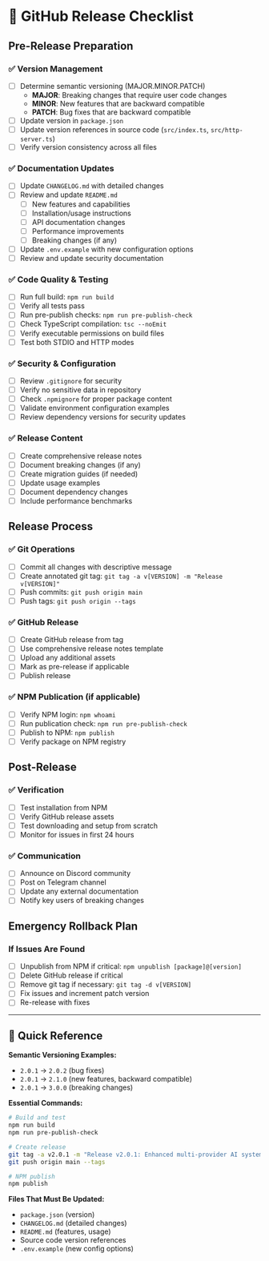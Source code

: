 # 🚀 GitHub Release Checklist

## Pre-Release Preparation

### ✅ Version Management

- [ ] Determine semantic versioning (MAJOR.MINOR.PATCH)
  - **MAJOR**: Breaking changes that require user code changes
  - **MINOR**: New features that are backward compatible
  - **PATCH**: Bug fixes that are backward compatible
- [ ] Update version in `package.json`
- [ ] Update version references in source code (`src/index.ts`, `src/http-server.ts`)
- [ ] Verify version consistency across all files

### ✅ Documentation Updates

- [ ] Update `CHANGELOG.md` with detailed changes
- [ ] Review and update `README.md`
  - [ ] New features and capabilities
  - [ ] Installation/usage instructions
  - [ ] API documentation changes
  - [ ] Performance improvements
  - [ ] Breaking changes (if any)
- [ ] Update `.env.example` with new configuration options
- [ ] Review and update security documentation

### ✅ Code Quality & Testing

- [ ] Run full build: `npm run build`
- [ ] Verify all tests pass
- [ ] Run pre-publish checks: `npm run pre-publish-check`
- [ ] Check TypeScript compilation: `tsc --noEmit`
- [ ] Verify executable permissions on build files
- [ ] Test both STDIO and HTTP modes

### ✅ Security & Configuration

- [ ] Review `.gitignore` for security
- [ ] Verify no sensitive data in repository
- [ ] Check `.npmignore` for proper package content
- [ ] Validate environment configuration examples
- [ ] Review dependency versions for security updates

### ✅ Release Content

- [ ] Create comprehensive release notes
- [ ] Document breaking changes (if any)
- [ ] Create migration guides (if needed)
- [ ] Update usage examples
- [ ] Document dependency changes
- [ ] Include performance benchmarks

## Release Process

### ✅ Git Operations

- [ ] Commit all changes with descriptive message
- [ ] Create annotated git tag: `git tag -a v[VERSION] -m "Release v[VERSION]"`
- [ ] Push commits: `git push origin main`
- [ ] Push tags: `git push origin --tags`

### ✅ GitHub Release

- [ ] Create GitHub release from tag
- [ ] Use comprehensive release notes template
- [ ] Upload any additional assets
- [ ] Mark as pre-release if applicable
- [ ] Publish release

### ✅ NPM Publication (if applicable)

- [ ] Verify NPM login: `npm whoami`
- [ ] Run publication check: `npm run pre-publish-check`
- [ ] Publish to NPM: `npm publish`
- [ ] Verify package on NPM registry

## Post-Release

### ✅ Verification

- [ ] Test installation from NPM
- [ ] Verify GitHub release assets
- [ ] Test downloading and setup from scratch
- [ ] Monitor for issues in first 24 hours

### ✅ Communication

- [ ] Announce on Discord community
- [ ] Post on Telegram channel
- [ ] Update any external documentation
- [ ] Notify key users of breaking changes

## Emergency Rollback Plan

### If Issues Are Found

- [ ] Unpublish from NPM if critical: `npm unpublish [package]@[version]`
- [ ] Delete GitHub release if critical
- [ ] Remove git tag if necessary: `git tag -d v[VERSION]`
- [ ] Fix issues and increment patch version
- [ ] Re-release with fixes

---

## 📌 Quick Reference

**Semantic Versioning Examples:**

- `2.0.1` → `2.0.2` (bug fixes)
- `2.0.1` → `2.1.0` (new features, backward compatible)
- `2.0.1` → `3.0.0` (breaking changes)

**Essential Commands:**

```bash
# Build and test
npm run build
npm run pre-publish-check

# Create release
git tag -a v2.0.1 -m "Release v2.0.1: Enhanced multi-provider AI system"
git push origin main --tags

# NPM publish
npm publish
```

**Files That Must Be Updated:**

- `package.json` (version)
- `CHANGELOG.md` (detailed changes)
- `README.md` (features, usage)
- Source code version references
- `.env.example` (new config options)
